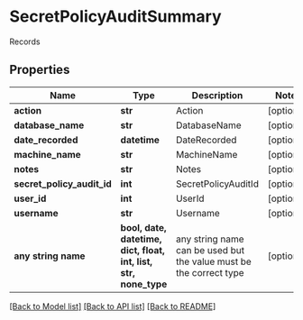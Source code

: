 # SecretPolicyAuditSummary

Records

## Properties
Name | Type | Description | Notes
------------ | ------------- | ------------- | -------------
**action** | **str** | Action | [optional] 
**database_name** | **str** | DatabaseName | [optional] 
**date_recorded** | **datetime** | DateRecorded | [optional] 
**machine_name** | **str** | MachineName | [optional] 
**notes** | **str** | Notes | [optional] 
**secret_policy_audit_id** | **int** | SecretPolicyAuditId | [optional] 
**user_id** | **int** | UserId | [optional] 
**username** | **str** | Username | [optional] 
**any string name** | **bool, date, datetime, dict, float, int, list, str, none_type** | any string name can be used but the value must be the correct type | [optional]

[[Back to Model list]](../README.md#documentation-for-models) [[Back to API list]](../README.md#documentation-for-api-endpoints) [[Back to README]](../README.md)


